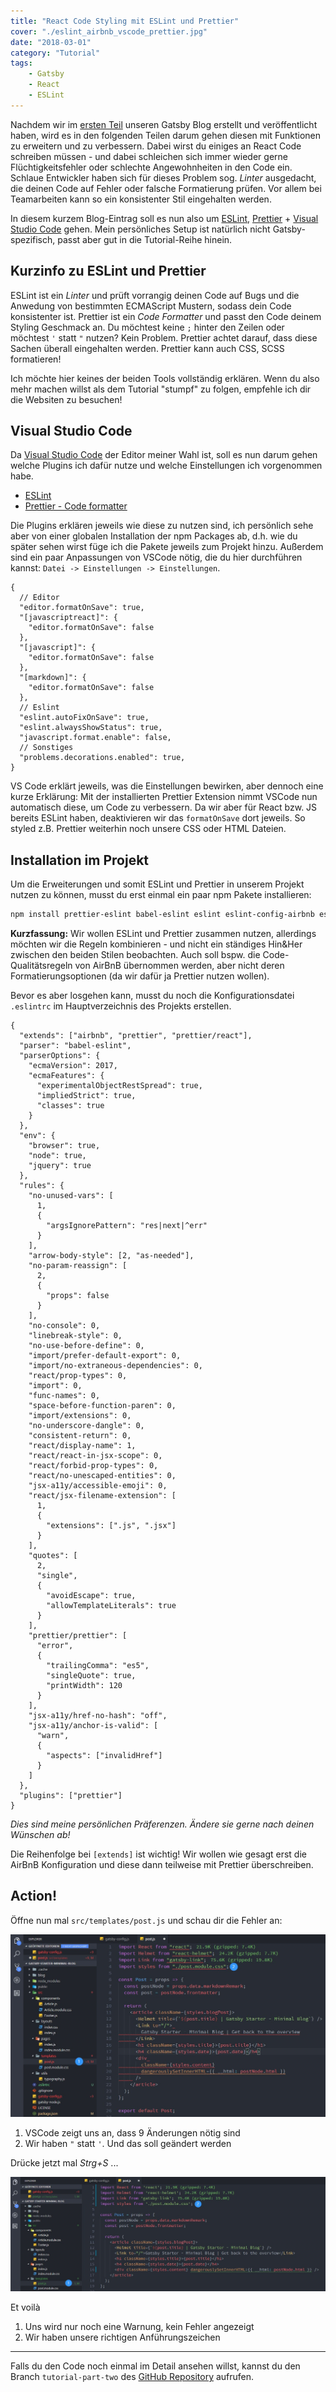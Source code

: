 ```yaml
---
title: "React Code Styling mit ESLint und Prettier"
cover: "./eslint_airbnb_vscode_prettier.jpg"
date: "2018-03-01"
category: "Tutorial"
tags:
    - Gatsby
    - React
    - ESLint
---
```


Nachdem wir im [ersten Teil](/blog/ultra-schnellen-blog-mit-react-und-gatsby-erstellen) unseren Gatsby Blog erstellt und veröffentlicht haben, wird es in den folgenden Teilen darum gehen diesen mit Funktionen zu erweitern und zu verbessern. Dabei wirst du einiges an React Code schreiben müssen - und dabei schleichen sich immer wieder gerne Flüchtigkeitsfehler oder schlechte Angewohnheiten in den Code ein. Schlaue Entwickler haben sich für dieses Problem sog. _Linter_ ausgedacht, die deinen Code auf Fehler oder falsche Formatierung prüfen. Vor allem bei Teamarbeiten kann so ein konsistenter Stil eingehalten werden.

In diesem kurzem Blog-Eintrag soll es nun also um [ESLint](https://eslint.org/), [Prettier](https://prettier.io/) + [Visual Studio Code](https://code.visualstudio.com/) gehen. Mein persönliches Setup ist natürlich nicht Gatsby-spezifisch, passt aber gut in die Tutorial-Reihe hinein.

## Kurzinfo zu ESLint und Prettier

ESLint ist ein _Linter_ und prüft vorrangig deinen Code auf Bugs und die Anwedung von bestimmten ECMAScript Mustern, sodass dein Code konsistenter ist.
Prettier ist ein _Code Formatter_ und passt den Code deinem Styling Geschmack an. Du möchtest keine `;` hinter den Zeilen oder möchtest `'` statt `"` nutzen? Kein Problem. Prettier achtet darauf, dass diese Sachen überall eingehalten werden. Prettier kann auch CSS, SCSS formatieren!

Ich möchte hier keines der beiden Tools vollständig erklären. Wenn du also mehr machen willst als dem Tutorial "stumpf" zu folgen, empfehle ich dir die Websiten zu besuchen!

## Visual Studio Code

Da [Visual Studio Code](https://code.visualstudio.com/) der Editor meiner Wahl ist, soll es nun darum gehen welche Plugins ich dafür nutze und welche Einstellungen ich vorgenommen habe.

* [ESLint](https://marketplace.visualstudio.com/items?itemName=dbaeumer.vscode-eslint)
* [Prettier - Code formatter](https://prettier.io/)

Die Plugins erklären jeweils wie diese zu nutzen sind, ich persönlich sehe aber von einer globalen Installation der npm Packages ab, d.h. wie du später sehen wirst füge ich die Pakete jeweils zum Projekt hinzu.
Außerdem sind ein paar Anpassungen von VSCode nötig, die du hier durchführen kannst: `Datei -> Einstellungen -> Einstellungen`.

```JS
{
  // Editor
  "editor.formatOnSave": true,
  "[javascriptreact]": {
    "editor.formatOnSave": false
  },
  "[javascript]": {
    "editor.formatOnSave": false
  },
  "[markdown]": {
    "editor.formatOnSave": false
  },
  // Eslint
  "eslint.autoFixOnSave": true,
  "eslint.alwaysShowStatus": true,
  "javascript.format.enable": false,
  // Sonstiges
  "problems.decorations.enabled": true,
}
```

VS Code erklärt jeweils, was die Einstellungen bewirken, aber dennoch eine kurze Erklärung:
Mit der installierten Prettier Extension nimmt VSCode nun automatisch diese, um Code zu verbessern. Da wir aber für React bzw. JS bereits ESLint haben, deaktivieren wir das `formatOnSave` dort jeweils. So styled z.B. Prettier weiterhin noch unsere CSS oder HTML Dateien.

## Installation im Projekt

Um die Erweiterungen und somit ESLint und Prettier in unserem Projekt nutzen zu können, musst du erst einmal ein paar npm Pakete installieren:

```bash
npm install prettier-eslint babel-eslint eslint eslint-config-airbnb eslint-config-prettier eslint-plugin-import eslint-plugin-jsx-a11y eslint-plugin-prettier eslint-plugin-react --save-dev
```

**Kurzfassung:** Wir wollen ESLint und Prettier zusammen nutzen, allerdings möchten wir die Regeln kombinieren - und nicht ein ständiges Hin&Her zwischen den beiden Stilen beobachten. Auch soll bspw. die Code-Qualitätsregeln von AirBnB übernommen werden, aber nicht deren Formatierungsoptionen (da wir dafür ja Prettier nutzen wollen).

Bevor es aber losgehen kann, musst du noch die Konfigurationsdatei `.eslintrc` im Hauptverzeichnis des Projekts erstellen.

```JS
{
  "extends": ["airbnb", "prettier", "prettier/react"],
  "parser": "babel-eslint",
  "parserOptions": {
    "ecmaVersion": 2017,
    "ecmaFeatures": {
      "experimentalObjectRestSpread": true,
      "impliedStrict": true,
      "classes": true
    }
  },
  "env": {
    "browser": true,
    "node": true,
    "jquery": true
  },
  "rules": {
    "no-unused-vars": [
      1,
      {
        "argsIgnorePattern": "res|next|^err"
      }
    ],
    "arrow-body-style": [2, "as-needed"],
    "no-param-reassign": [
      2,
      {
        "props": false
      }
    ],
    "no-console": 0,
    "linebreak-style": 0,
    "no-use-before-define": 0,
    "import/prefer-default-export": 0,
    "import/no-extraneous-dependencies": 0,
    "react/prop-types": 0,
    "import": 0,
    "func-names": 0,
    "space-before-function-paren": 0,
    "import/extensions": 0,
    "no-underscore-dangle": 0,
    "consistent-return": 0,
    "react/display-name": 1,
    "react/react-in-jsx-scope": 0,
    "react/forbid-prop-types": 0,
    "react/no-unescaped-entities": 0,
    "jsx-a11y/accessible-emoji": 0,
    "react/jsx-filename-extension": [
      1,
      {
        "extensions": [".js", ".jsx"]
      }
    ],
    "quotes": [
      2,
      "single",
      {
        "avoidEscape": true,
        "allowTemplateLiterals": true
      }
    ],
    "prettier/prettier": [
      "error",
      {
        "trailingComma": "es5",
        "singleQuote": true,
        "printWidth": 120
      }
    ],
    "jsx-a11y/href-no-hash": "off",
    "jsx-a11y/anchor-is-valid": [
      "warn",
      {
        "aspects": ["invalidHref"]
      }
    ]
  },
  "plugins": ["prettier"]
}
```

_Dies sind meine persönlichen Präferenzen. Ändere sie gerne nach deinen Wünschen ab!_

Die Reihenfolge bei `[extends]` ist wichtig! Wir wollen wie gesagt erst die AirBnB Konfiguration und diese dann teilweise mit Prettier überschreiben.

## Action!

Öffne nun mal `src/templates/post.js` und schau dir die Fehler an:

![](./post_eslint_fehler.jpg)

1) VSCode zeigt uns an, dass 9 Änderungen nötig sind
2) Wir haben `"` statt `'`. Und das soll geändert werden

Drücke jetzt mal _Strg+S_ ...

![](./post_eslint_korrigiert.jpg)

Et voilà

1) Uns wird nur noch eine Warnung, kein Fehler angezeigt
2) Wir haben unsere richtigen Anführungszeichen

----------

Falls du den Code noch einmal im Detail ansehen willst, kannst du den Branch `tutorial-part-two` des [GitHub Repository](https://github.com/LeKoArts/gatsby-starter-minimal-blog/tree/tutorial-part-two) aufrufen.